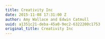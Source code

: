 ```yaml
---
title: Creativity Inc
date: 2015-11-08 17:31:00 Z
author: Amy Wallace and Edwin Catmull
uuid: a1351c21-deba-45a0-9ec2-6322200c1753
original_title: Creativity Inc
---
```



